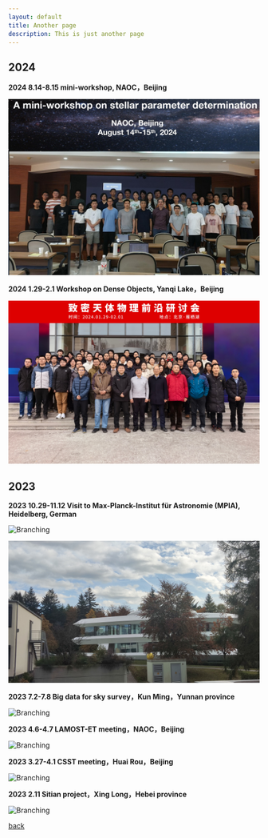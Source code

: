 ```yaml
---
layout: default
title: Another page
description: This is just another page
---
```

## 2024
**2024 8.14-8.15 mini-workshop, NAOC，Beijing**

![Branching](/picture/para.jpg)

**2024 1.29-2.1 Workshop on Dense Objects, Yanqi Lake，Beijing**

![Branching](/picture/Dense.jpg)

## 2023
**2023 10.29-11.12 Visit to Max-Planck-Institut für Astronomie (MPIA), Heidelberg, German**

![Branching](/picture/MPA1.jpg)

![Branching](/picture/MPA2.jpg)


**2023 7.2-7.8 Big data for sky survey，Kun Ming，Yunnan province**

![Branching](/picture/yunnan.jpg)

**2023 4.6-4.7 LAMOST-ET meeting，NAOC，Beijing**

![Branching](/picture/lamoet.jpg)

**2023 3.27-4.1 CSST meeting，Huai Rou，Beijing**

![Branching](/picture/CSSTsmall.jpg)


**2023 2.11 Sitian project，Xing Long，Hebei province**

![Branching](/picture/sitian.jpg)


[back](./)
